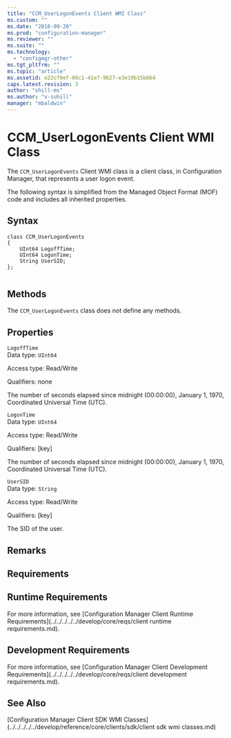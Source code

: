 ```yaml
---
title: "CCM_UserLogonEvents Client WMI Class"
ms.custom: ""
ms.date: "2016-09-20"
ms.prod: "configuration-manager"
ms.reviewer: ""
ms.suite: ""
ms.technology: 
  - "configmgr-other"
ms.tgt_pltfrm: ""
ms.topic: "article"
ms.assetid: e22cf0ef-08c1-41e7-9627-e3e19b15b664
caps.latest.revision: 3
author: "shill-ms"
ms.author: "v-suhill"
manager: "mbaldwin"
---
```

# CCM_UserLogonEvents Client WMI Class
The `CCM_UserLogonEvents` Client WMI class is a client class, in Configuration Manager, that represents a user logon event.  
  
 The following syntax is simplified from the Managed Object Format (MOF) code and includes all inherited properties.  
  
## Syntax  
  
```  
class CCM_UserLogonEvents  
{  
    UInt64 LogoffTime;  
    UInt64 LogonTime;  
    String UserSID;  
};  
  
```  
  
## Methods  
 The `CCM_UserLogonEvents` class does not define any methods.  
  
## Properties  
 `LogoffTime`  
 Data type: `UInt64`  
  
 Access type: Read/Write  
  
 Qualifiers: none  
  
 The number of seconds elapsed since midnight (00:00:00), January 1, 1970, Coordinated Universal Time (UTC).  
  
 `LogonTime`  
 Data type: `UInt64`  
  
 Access type: Read/Write  
  
 Qualifiers: [key]  
  
 The number of seconds elapsed since midnight (00:00:00), January 1, 1970, Coordinated Universal Time (UTC).  
  
 `UserSID`  
 Data type: `String`  
  
 Access type: Read/Write  
  
 Qualifiers: [key]  
  
 The SID of the user.  
  
## Remarks  
  
## Requirements  
  
## Runtime Requirements  
 For more information, see [Configuration Manager Client Runtime Requirements](../../../../../develop/core/reqs/client runtime requirements.md).  
  
## Development Requirements  
 For more information, see [Configuration Manager Client Development Requirements](../../../../../develop/core/reqs/client development requirements.md).  
  
## See Also  
 [Configuration Manager Client SDK WMI Classes](../../../../../develop/reference/core/clients/sdk/client sdk wmi classes.md)